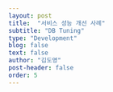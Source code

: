 ```yaml
---
layout: post
title:  "서비스 성능 개선 사례"
subtitle: "DB Tuning"
type: "Development"
blog: false
text: false
author: "김도영"
post-header: false
order: 5
---
```

